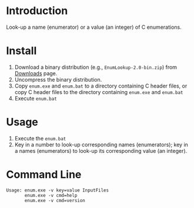 # Introduction #

Look-up a name (enumerator) or a value (an integer) of C enumerations.


# Install #

1. Download a binary distribution (e.g., `EnumLookup-2.0-bin.zip`) from
   [Downloads](https://bitbucket.org/YorkJong/awkenumlookup/downloads) page.
2. Uncompress the binary distribution.
3. Copy `enum.exe` and `enum.bat` to a directory containing C header files, or
   copy C header files to the directory containing `enum.exe` and `enum.bat`
4. Execute `enum.bat`


# Usage #

1. Execute the `enum.bat`
2. Key in a number to look-up corresponding names (enumerators);
   key in a names (enumerators) to look-up its corresponding value (an integer).


# Command Line #

```
Usage: enum.exe -v key=value InputFiles
       enum.exe -v cmd=help
       enum.exe -v cmd=version
```
